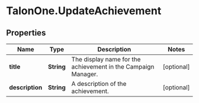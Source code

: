 # TalonOne.UpdateAchievement

## Properties

Name | Type | Description | Notes
------------ | ------------- | ------------- | -------------
**title** | **String** | The display name for the achievement in the Campaign Manager. | [optional] 
**description** | **String** | A description of the achievement. | [optional] 


